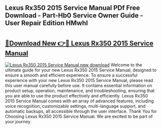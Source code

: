 ## Lexus Rx350 2015 Service Manual PDf Free Download - Part-Hb0 Service Owner Guide - User Repair Edition HMwhI

# <h2><a href="http://bc62605.oget.top/?id=Lexus+Rx350+2015+Service+Manual">🔗Download New 👉🔴 Lexus Rx350 2015 Service Manual</a></h2>

[![Lexus Rx350 2015 Service Manual new download](https://i.imgur.com/5g1atiW.png)](http://bc62605.oget.top/?id=Lexus+Rx350+2015+Service+Manual)
Welcome to the ultimate guide for your new Lexus Rx350 2015 Service Manual, designed to ensure a smooth and efficient experience. To ensure a successful experience with your new Lexus Rx350 2015 Service Manual, please read this user manual carefully before use. It contains essential information on product setup, operation, maintenance, and troubleshooting, ensuring that you are able to use the product effectively and efficiently. Lexus Rx350 2015 Service Manual comes with an array of advanced features, including voice recognition, customizable settings, multi-language support, and automatic backups, all accessible through the user interface. Thank You for Choosing Lexus Rx350 2015 Service Manual. We are excited to be part of your journey.
